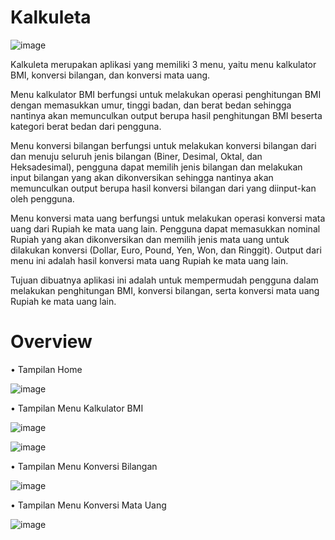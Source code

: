 # Kalkuleta

![image](https://user-images.githubusercontent.com/78699039/147844784-f1a71e5f-7d39-4b80-8741-c628f18fc81a.png)



Kalkuleta merupakan aplikasi yang memiliki 3 menu, yaitu menu kalkulator BMI, konversi bilangan, dan konversi mata uang.

Menu kalkulator BMI berfungsi untuk melakukan operasi penghitungan BMI dengan memasukkan umur, tinggi badan, dan berat bedan sehingga nantinya akan memunculkan output berupa hasil penghitungan BMI beserta kategori berat bedan dari pengguna.

Menu konversi bilangan berfungsi untuk melakukan konversi bilangan dari dan menuju seluruh jenis bilangan (Biner, Desimal, Oktal, dan Heksadesimal), pengguna dapat memilih jenis bilangan dan melakukan input bilangan yang akan dikonversikan sehingga nantinya akan memunculkan output berupa hasil konversi bilangan dari yang diinput-kan oleh pengguna.

Menu konversi mata uang berfungsi untuk melakukan operasi konversi mata uang dari Rupiah ke mata uang lain. Pengguna dapat memasukkan nominal Rupiah yang akan dikonversikan dan memilih jenis mata uang untuk dilakukan konversi (Dollar, Euro, Pound, Yen, Won, dan Ringgit). Output dari menu ini adalah hasil konversi mata uang Rupiah ke mata uang lain.

Tujuan dibuatnya aplikasi ini adalah untuk mempermudah pengguna dalam melakukan penghitungan BMI, konversi bilangan, serta konversi mata uang Rupiah ke mata uang lain.


# Overview

•	Tampilan Home

![image](https://user-images.githubusercontent.com/78699039/147844778-b7cdc6f5-f8cc-45d8-a090-a0c7c5d69c0c.png)



•	Tampilan Menu Kalkulator BMI

![image](https://user-images.githubusercontent.com/78699039/147844785-98f3def4-11f8-43b2-8055-4b6420eca08a.png)

![image](https://user-images.githubusercontent.com/78699039/147844788-05070c4a-5712-4ba2-8c54-92063b74e45b.png)



•	Tampilan Menu Konversi Bilangan

 ![image](https://user-images.githubusercontent.com/78699039/147844791-65d4de21-4ee1-4adb-9074-687622845fb3.png)

 
•	Tampilan Menu Konversi Mata Uang

![image](https://user-images.githubusercontent.com/78699039/147844796-87016fbe-2e68-4625-8b79-371310b6cc84.png)






